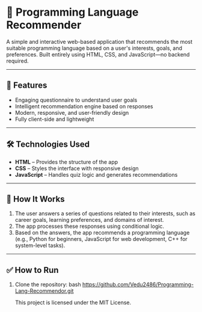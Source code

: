 # 🧠 Programming Language Recommender

A simple and interactive web-based application that recommends the most suitable programming language based on a user's interests, goals, and preferences. Built entirely using HTML, CSS, and JavaScript—no backend required.

---

## 📌 Features

- Engaging questionnaire to understand user goals
- Intelligent recommendation engine based on responses
- Modern, responsive, and user-friendly design
- Fully client-side and lightweight

---

## 🛠️ Technologies Used

- **HTML** – Provides the structure of the app  
- **CSS** – Styles the interface with responsive design  
- **JavaScript** – Handles quiz logic and generates recommendations

---

## 🎯 How It Works

1. The user answers a series of questions related to their interests, such as career goals, learning preferences, and domains of interest.
2. The app processes these responses using conditional logic.
3. Based on the answers, the app recommends a programming language (e.g., Python for beginners, JavaScript for web development, C++ for system-level tasks).

---

## ✅ How to Run

1. Clone the repository:
   bash
   https://github.com/Vedu2486/Programming-Lang-Recommendor.git

   This project is licensed under the MIT License.
